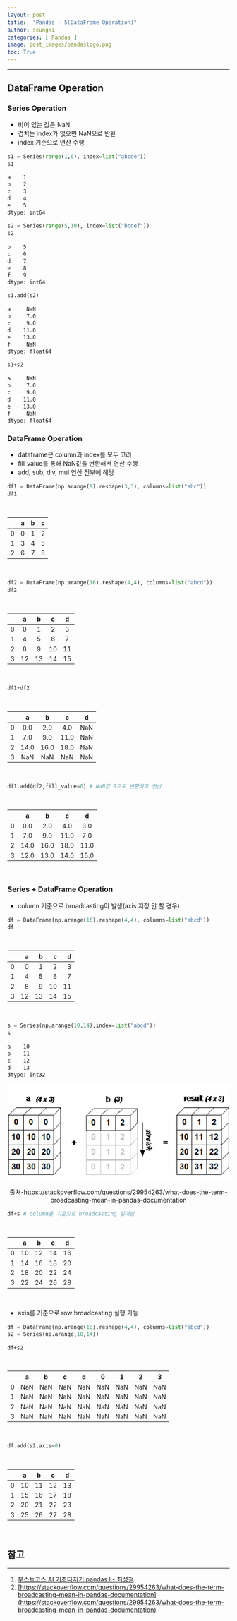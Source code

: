 ```yaml
---
layout: post
title:  "Pandas - 5(DataFrame Operation)"
author: seungki
categories: [ Pandas ]
image: post_images/pandaslogo.png
toc: True
---
```


---

## DataFrame Operation

### Series Operation

* 비어 있는 값은 NaN
* 겹치는 index가 없으면 NaN으로 반환
* index 기준으로 연산 수행

```python
s1 = Series(range(1,6), index=list("abcde"))
s1
```

```
a    1
b    2
c    3
d    4
e    5
dtype: int64
```

```python
s2 = Series(range(5,10), index=list("bcdef"))
s2
```

```
b    5
c    6
d    7
e    8
f    9
dtype: int64
```

```python
s1.add(s2)
```

```
a     NaN
b     7.0
c     9.0
d    11.0
e    13.0
f     NaN
dtype: float64
```

```python
s1+s2
```

```
a     NaN
b     7.0
c     9.0
d    11.0
e    13.0
f     NaN
dtype: float64
```



### DataFrame Operation

* dataframe은 column과 index를 모두 고려
* fill_value를 통해 NaN값을 변환해서 연산 수행
* add, sub, div, mul 연산 전부에 해당

```python
df1 = DataFrame(np.arange(9).reshape(3,3), columns=list("abc"))
df1
```
<br>

|      |  a   |  b   |  c   |
| :--: | :--: | :--: | :--: |
|  0   |  0   |  1   |  2   |
|  1   |  3   |  4   |  5   |
|  2   |  6   |  7   |  8   |

<br>

```python
df2 = DataFrame(np.arange(16).reshape(4,4), columns=list("abcd"))
df2
```

<br>

|      |  a   |  b   |  c   |  d   |
| :--: | :--: | :--: | :--: | :--: |
|  0   |  0   |  1   |  2   |  3   |
|  1   |  4   |  5   |  6   |  7   |
|  2   |  8   |  9   |  10  |  11  |
|  3   |  12  |  13  |  14  |  15  |

<br>

```python
df1+df2
```

<br>

|      |  a   |  b   |  c   |  d   |
| :--: | :--: | :--: | :--: | :--: |
|  0   | 0.0  | 2.0  | 4.0  | NaN  |
|  1   | 7.0  | 9.0  | 11.0 | NaN  |
|  2   | 14.0 | 16.0 | 18.0 | NaN  |
|  3   | NaN  | NaN  | NaN  | NaN  |

<br>

```python
df1.add(df2,fill_value=0) # NaN값 0으로 변환하고 연산
```

<br>

|      |  a   |  b   |  c   |  d   |
| :--: | :--: | :--: | :--: | :--: |
|  0   | 0.0  | 2.0  | 4.0  | 3.0  |
|  1   | 7.0  | 9.0  | 11.0 | 7.0  |
|  2   | 14.0 | 16.0 | 18.0 | 11.0 |
|  3   | 12.0 | 13.0 | 14.0 | 15.0 |

<br>

### Series + DataFrame Operation

* column 기준으로 broadcasting이 발생(axis 지정 안 할 경우)

```python
df = DataFrame(np.arange(16).reshape(4,4), columns=list("abcd"))
df
```

<br>

|      |    a |    b |    c |    d |
| ---: | ---: | ---: | ---: | ---: |
|    0 |    0 |    1 |    2 |    3 |
|    1 |    4 |    5 |    6 |    7 |
|    2 |    8 |    9 |   10 |   11 |
|    3 |   12 |   13 |   14 |   15 |

<br>

```python
s = Series(np.arange(10,14),index=list("abcd"))
s
```

```
a    10
b    11
c    12
d    13
dtype: int32
```



<img src="../post_images/2023-02-15-pandas_5/pandas broadcasting.gif" alt="pandas broadcasting" style="zoom:130%;" class="center-image"/>

<p align="center">출처-https://stackoverflow.com/questions/29954263/what-does-the-term-broadcasting-mean-in-pandas-documentation</p>

```python
df+s # column을 기준으로 broadcasting 일어남
```

<br>

|      |  a   |  b   |  c   |  d   |
| :--: | :--: | :--: | :--: | :--: |
|  0   |  10  |  12  |  14  |  16  |
|  1   |  14  |  16  |  18  |  20  |
|  2   |  18  |  20  |  22  |  24  |
|  3   |  22  |  24  |  26  |  28  |

<br>

* axis를 기준으로 row broadcasting 실행 가능

```python
df = DataFrame(np.arange(16).reshape(4,4), columns=list("abcd"))
s2 = Series(np.arange(10,14))
```

```pytho
df+s2
```

<br>

|      |  a   |  b   |  c   |  d   |  0   |  1   |  2   |  3   |
| :--: | :--: | :--: | :--: | :--: | :--: | :--: | :--: | :--: |
|  0   | NaN  | NaN  | NaN  | NaN  | NaN  | NaN  | NaN  | NaN  |
|  1   | NaN  | NaN  | NaN  | NaN  | NaN  | NaN  | NaN  | NaN  |
|  2   | NaN  | NaN  | NaN  | NaN  | NaN  | NaN  | NaN  | NaN  |
|  3   | NaN  | NaN  | NaN  | NaN  | NaN  | NaN  | NaN  | NaN  |

<br>

```py
df.add(s2,axis=0)
```

<br>

|      |  a   |  b   |  c   |  d   |
| :--: | :--: | :--: | :--: | :--: |
|  0   |  10  |  11  |  12  |  13  |
|  1   |  15  |  16  |  17  |  18  |
|  2   |  20  |  21  |  22  |  23  |
|  3   |  25  |  26  |  27  |  28  |

<br>

## 참고

---

1. [부스트코스 AI 기초다지기 pandas l - 최성철](https://www.boostcourse.org/ai100/lecture/739182?isDesc=false)
2. [https://stackoverflow.com/questions/29954263/what-does-the-term-broadcasting-mean-in-pandas-documentation](https://stackoverflow.com/questions/29954263/what-does-the-term-broadcasting-mean-in-pandas-documentation)

